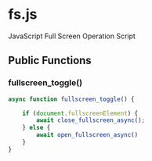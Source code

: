# fs.js
JavaScript Full Screen Operation Script

## Public Functions

### fullscreen_toggle()

```JavaScript
async function fullscreen_toggle() {

    if (document.fullscreenElement) {
        await close_fullscreen_async();
    } else {
        await open_fullscreen_async()
    }
}
```
